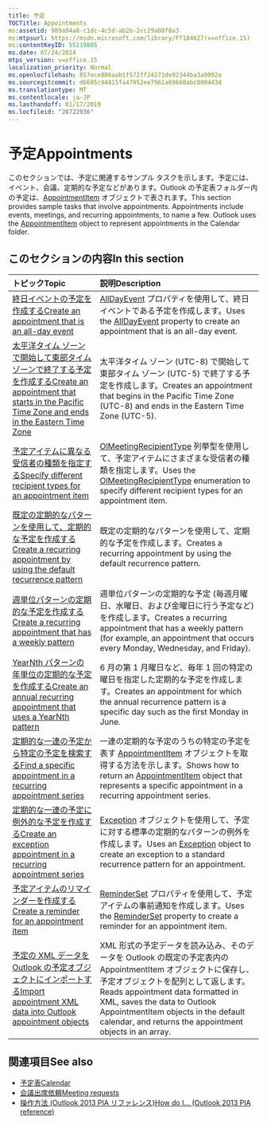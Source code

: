 ```yaml
---
title: 予定
TOCTitle: Appointments
ms:assetid: 989a94a8-c1dc-4c5d-ab2b-2cc29a08f8a3
ms:mtpsurl: https://msdn.microsoft.com/library/Ff184627(v=office.15)
ms:contentKeyID: 55119805
ms.date: 07/24/2014
mtps_version: v=office.15
localization_priority: Normal
ms.openlocfilehash: 857ece886aab1f572ff24271de92344ba3a0092e
ms.sourcegitcommit: d6695c94415fa47952ee7961a69660abc0904434
ms.translationtype: MT
ms.contentlocale: ja-JP
ms.lasthandoff: 01/17/2019
ms.locfileid: "28722936"
---
```

# <a name="appointments"></a><span data-ttu-id="569b8-102">予定</span><span class="sxs-lookup"><span data-stu-id="569b8-102">Appointments</span></span>

<span data-ttu-id="569b8-p101">このセクションでは、予定に関連するサンプル タスクを示します。予定には、イベント、会議、定期的な予定などがあります。Outlook の予定表フォルダー内の予定は、[AppointmentItem](https://msdn.microsoft.com/library/bb645611\(v=office.15\)) オブジェクトで表されます。</span><span class="sxs-lookup"><span data-stu-id="569b8-p101">This section provides sample tasks that involve appointments. Appointments include events, meetings, and recurring appointments, to name a few. Outlook uses the [AppointmentItem](https://msdn.microsoft.com/library/bb645611\(v=office.15\)) object to represent appointments in the Calendar folder.</span></span>

## <a name="in-this-section"></a><span data-ttu-id="569b8-106">このセクションの内容</span><span class="sxs-lookup"><span data-stu-id="569b8-106">In this section</span></span>

|<span data-ttu-id="569b8-107">トピック</span><span class="sxs-lookup"><span data-stu-id="569b8-107">Topic</span></span>|<span data-ttu-id="569b8-108">説明</span><span class="sxs-lookup"><span data-stu-id="569b8-108">Description</span></span>|
|:----|:----------|
|[<span data-ttu-id="569b8-109">終日イベントの予定を作成する</span><span class="sxs-lookup"><span data-stu-id="569b8-109">Create an appointment that is an all-day event</span></span>](how-to-create-an-appointment-that-is-an-all-day-event.md)  |<span data-ttu-id="569b8-110">[AllDayEvent](https://msdn.microsoft.com/library/bb610279\(v=office.15\)) プロパティを使用して、終日イベントである予定を作成します。</span><span class="sxs-lookup"><span data-stu-id="569b8-110">Uses the [AllDayEvent](https://msdn.microsoft.com/library/bb610279\(v=office.15\)) property to create an appointment that is an all-day event.</span></span>|
|[<span data-ttu-id="569b8-111">太平洋タイム ゾーンで開始して東部タイム ゾーンで終了する予定を作成する</span><span class="sxs-lookup"><span data-stu-id="569b8-111">Create an appointment that starts in the Pacific Time Zone and ends in the Eastern Time Zone</span></span>](how-to-create-an-appointment-that-starts-in-the-pacific-time-zone-and-ends-in-the-eastern-time-zone.md)  |<span data-ttu-id="569b8-112">太平洋タイム ゾーン (UTC-8) で開始して東部タイム ゾーン (UTC-5) で終了する予定を作成します。</span><span class="sxs-lookup"><span data-stu-id="569b8-112">Creates an appointment that begins in the Pacific Time Zone (UTC-8) and ends in the Eastern Time Zone (UTC-5).</span></span>|
|[<span data-ttu-id="569b8-113">予定アイテムに異なる受信者の種類を指定する</span><span class="sxs-lookup"><span data-stu-id="569b8-113">Specify different recipient types for an appointment item</span></span>](how-to-specify-different-recipient-types-for-an-appointment-item.md)  |<span data-ttu-id="569b8-114">[OlMeetingRecipientType](https://msdn.microsoft.com/library/bb623431\(v=office.15\)) 列挙型を使用して、予定アイテムにさまざまな受信者の種類を指定します。</span><span class="sxs-lookup"><span data-stu-id="569b8-114">Uses the [OlMeetingRecipientType](https://msdn.microsoft.com/library/bb623431\(v=office.15\)) enumeration to specify different recipient types for an appointment item.</span></span>|
|[<span data-ttu-id="569b8-115">既定の定期的なパターンを使用して、定期的な予定を作成する</span><span class="sxs-lookup"><span data-stu-id="569b8-115">Create a recurring appointment by using the default recurrence pattern</span></span>](how-to-create-a-recurring-appointment-by-using-the-default-recurrence-pattern.md)  |<span data-ttu-id="569b8-116">既定の定期的なパターンを使用して、定期的な予定を作成します。</span><span class="sxs-lookup"><span data-stu-id="569b8-116">Creates a recurring appointment by using the default recurrence pattern.</span></span>|
|[<span data-ttu-id="569b8-117">週単位パターンの定期的な予定を作成する</span><span class="sxs-lookup"><span data-stu-id="569b8-117">Create a recurring appointment that has a weekly pattern</span></span>](how-to-create-a-recurring-appointment-that-has-a-weekly-pattern.md)  |<span data-ttu-id="569b8-118">週単位パターンの定期的な予定 (毎週月曜日、水曜日、および金曜日に行う予定など) を作成します。</span><span class="sxs-lookup"><span data-stu-id="569b8-118">Creates a recurring appointment that has a weekly pattern (for example, an appointment that occurs every Monday, Wednesday, and Friday).</span></span>|
|[<span data-ttu-id="569b8-119">YearNth パターンの年単位の定期的な予定を作成する</span><span class="sxs-lookup"><span data-stu-id="569b8-119">Create an annual recurring appointment that uses a YearNth pattern</span></span>](how-to-create-an-annual-recurring-appointment-that-uses-a-yearnth-pattern.md)  |<span data-ttu-id="569b8-120">6 月の第 1 月曜日など、毎年 1 回の特定の曜日を指定した定期的な予定を作成します。</span><span class="sxs-lookup"><span data-stu-id="569b8-120">Creates an appointment for which the annual recurrence pattern is a specific day such as the first Monday in June.</span></span>|
|[<span data-ttu-id="569b8-121">定期的な一連の予定から特定の予定を検索する</span><span class="sxs-lookup"><span data-stu-id="569b8-121">Find a specific appointment in a recurring appointment series</span></span>](how-to-find-a-specific-appointment-in-a-recurring-appointment-series.md)  |<span data-ttu-id="569b8-122">一連の定期的な予定のうちの特定の予定を表す [AppointmentItem](https://msdn.microsoft.com/library/bb645611\(v=office.15\)) オブジェクトを取得する方法を示します。</span><span class="sxs-lookup"><span data-stu-id="569b8-122">Shows how to return an [AppointmentItem](https://msdn.microsoft.com/library/bb645611\(v=office.15\)) object that represents a specific appointment in a recurring appointment series.</span></span>|
|[<span data-ttu-id="569b8-123">定期的な一連の予定に例外的な予定を作成する</span><span class="sxs-lookup"><span data-stu-id="569b8-123">Create an exception appointment in a recurring appointment series</span></span>](how-to-create-an-exception-appointment-in-a-recurring-appointment-series.md)  |<span data-ttu-id="569b8-124">[Exception](https://msdn.microsoft.com/library/bb610440\(v=office.15\)) オブジェクトを使用して、予定に対する標準の定期的なパターンの例外を作成します。</span><span class="sxs-lookup"><span data-stu-id="569b8-124">Uses an [Exception](https://msdn.microsoft.com/library/bb610440\(v=office.15\)) object to create an exception to a standard recurrence pattern for an appointment.</span></span>|
|[<span data-ttu-id="569b8-125">予定アイテムのリマインダーを作成する</span><span class="sxs-lookup"><span data-stu-id="569b8-125">Create a reminder for an appointment item</span></span>](how-to-create-a-reminder-for-an-appointment-item.md)  |<span data-ttu-id="569b8-126">[ReminderSet](https://msdn.microsoft.com/library/bb624262\(v=office.15\)) プロパティを使用して、予定アイテムの事前通知を作成します。</span><span class="sxs-lookup"><span data-stu-id="569b8-126">Uses the [ReminderSet](https://msdn.microsoft.com/library/bb624262\(v=office.15\)) property to create a reminder for an appointment item.</span></span>|
|[<span data-ttu-id="569b8-127">予定の XML データを Outlook の予定オブジェクトにインポートする</span><span class="sxs-lookup"><span data-stu-id="569b8-127">Import appointment XML data into Outlook appointment objects</span></span>](how-to-import-appointment-xml-data-into-outlook-appointment-objects.md)  |<span data-ttu-id="569b8-128">XML 形式の予定データを読み込み、そのデータを Outlook の既定の予定表内の AppointmentItem オブジェクトに保存し、予定オブジェクトを配列として返します。</span><span class="sxs-lookup"><span data-stu-id="569b8-128">Reads appointment data formatted in XML, saves the data to Outlook AppointmentItem objects in the default calendar, and returns the appointment objects in an array.</span></span>|

## <a name="see-also"></a><span data-ttu-id="569b8-129">関連項目</span><span class="sxs-lookup"><span data-stu-id="569b8-129">See also</span></span>

- [<span data-ttu-id="569b8-130">予定表</span><span class="sxs-lookup"><span data-stu-id="569b8-130">Calendar</span></span>](calendar.md)
- [<span data-ttu-id="569b8-131">会議出席依頼</span><span class="sxs-lookup"><span data-stu-id="569b8-131">Meeting requests</span></span>](meeting-requests.md)
- [<span data-ttu-id="569b8-132">操作方法 (Outlook 2013 PIA リファレンス)</span><span class="sxs-lookup"><span data-stu-id="569b8-132">How do I... (Outlook 2013 PIA reference)</span></span>](how-do-i-outlook-2013-pia-reference.md)

